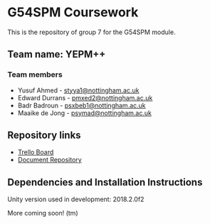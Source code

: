 # G54SPM Coursework
This is the repository of group 7 for the G54SPM module.

## Team name: YEPM++

### Team members  
* Yusuf Ahmed - [styya1@nottingham.ac.uk](mailto:styya1@nottingham.ac.uk)
* Edward Durrans - [pmxed2@nottingham.ac.uk](mailto:pmxed2@nottingham.ac.uk)
* Badr Badroun - [psxbeb1@nottingham.ac.uk](mailto:psxbeb1@nottingham.ac.uk)
* Maaike de Jong - [psymad@nottingham.ac.uk](mailto:psymad@nottingham.ac.uk)

## Repository links
* [Trello Board](https://trello.com/b/RHRFvDl8)
* [Document Repository](https://drive.google.com/drive/folders/155DMzVQ1_57tUcMOqVGTOvObtEzW8cQx?usp=sharing)

## Dependencies and Installation Instructions
Unity version used in development: 2018.2.0f2

More coming soon! (tm)
